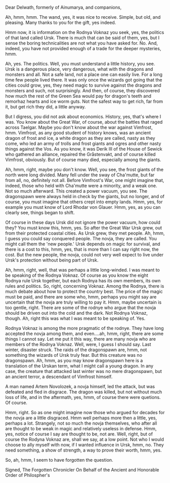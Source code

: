 Dear Delwath, formerly of Ainumarya, and companions, 

Ah, hmm, hmm. The wand, yes, it was nice to receive. Simple, but old, and pleasing. Many thanks to you for the gift, yes indeed.

Hmm now, it is information on the Rodnya Voknaz you seek, yes, the politics of that land called Ursk. There is much that can be said of them, yes, but I sense the boring technicalities are not what you have asked for. No. And, indeed, you have not provided enough of a trade for the deeper mysteries, hmm. 

Ah, yes. The politics. Well, you must understand a little history, you see. Ursk is a dangerous place, very dangerous, what with the dragons and monsters and all. Not a safe land, not a place one can easily live. For a long time few people lived there. It was only once the wizards got going that the cities could grow, yes, they need magic to survive against the dragons and monsters and such, not surprisingly. And then, of course, they discovered how much the rest of the Green Sea would pay for dragon's teeth and remorhaz hearts and ice worm guts. Not the safest way to get rich, far from it, but get rich they did, a little anyway. 

But I digress, you did not ask about economics. History, yes, that's where I was. You know about the Great War, of course, about the battles that raged across Taelgar. Maybe you don't know about the war against Vimfrost, hmm. Vimfrost, as any good student of history knows, was an ancient dragon of frost and ice, a white dragon as they are called, nasty as they come, who led an army of trolls and frost giants and ogres and other nasty things against the Vos. As you know, it was Derik III of the House of Sewick who gathered an alliance, repaired the Gråstenvakt, and of course killed Vimfrost, obviously. But of course many died, especially among the giants.

Ah, hmm, right, maybe you don't know. Well, you see, the frost giants of the north were long divided. Many fell under the sway of Cha'mutte, but far from all, no, definitely not all. Before Vimfrost's War, one might imagine that, indeed, those who held with Cha'mutte were a minority, and a weak one. Not so much afterward. This created a power vacuum, you see. The dragonspawn were always held in check by the giants, but no longer, and of course, you must imagine that others crept into empty lands. Hmm, yes, for example you must know of Lord Rhodar von Glauer. Hmm, yes, as you can clearly see, things began to shift. 

Of course in these days Ursk did not ignore the power vacuum, how could they? You must know this, hmm, yes. So after the Great War Ursk grew, out from their protected coastal cities. As Ursk grew, they met people. Ah, hmm, I guess you could say conquered people. The novja, they are called. You might call them the 'new people.' Ursk depends on magic for survival, and there is a cost to this, hmm, yes, that is more than I can say right now, the cost. But the new people, the novja, could not very well expect to live under Ursk's protection without being part of Ursk. 

Ah, hmm, right, well, that was perhaps a little long-winded. I was meant to be speaking of the Rodnya Voknaz. Of course as you know the eight Rodnya rule Ursk together, but each Rodnya has its own members, its own rules and politics. So, right, concerning Voknaz. Among the Rodnya, there is much debate about how to protect the country best. The price of the magic must be paid, and there are some who, hmm, perhaps you might say are uncertain that the novja are truly willing to pay it. Hmm, maybe uncertain is too gentle, right. There are some of the rodnye who argue that the novja should be driven out into the cold and the dark. Not Rodnya Voknaz, though. Ah, right this was what I was meant to be speaking of. Yes.

Rodnya Voknaz is among the more pragmatic of the rodnye. They have long accepted the novja among them, and even....ah, hmm, right, there are some things I cannot say. Let me put it this way, there are many novja who are members of the Rodnya Voknaz. Well, were, I guess I should say. Last winter, disaster struck. The raids of the dragonspawn are, hmm, not something the wizards of Ursk truly fear. But this creature was no dragonspawn. Ah, hmm, as you may know dragonspawn here is a translation of the Urskan term, what I might call a young dragon. In any case, the creature that attacked last winter was no mere dragonspawn, but an ancient terror, a descendant of Vimfrost himself. 

A man named Artem Novolozek, a novja himself, led the attack, but was defeated and fled in disgrace. The dragon was killed, but not without much loss of life, and in the aftermath, yes, hmm, of course there were quetions. Of course. 

Hmm, right. So as one might imagine now those who argued for decades for the novja are a little disgraced. Hmm well perhaps more then a little, yes, perhaps a lot. Strangely, not so much the novja themselves, who after all are thought to be weak in magic and relatively useless in defense. Hmm, yes, notice of course I say are thought to be, not are. Well, right, but of course the Rodyna Voknaz are, shall we say, at a low point. Not who I would choose to ally myself with now, if I wanted influence in Ursk, hmm, no. They need something, a show of strength, a way to prove their worth, hmm, yes. 

So, ah, hmm, I seem to have forgotten the question. 

Signed,
The Forgotten Chronicler
On Behalf of the Ancient and Honorable Order of Philospher's